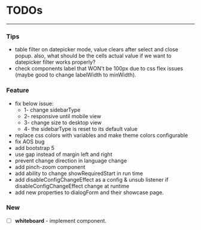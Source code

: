 # TODOs

---

### Tips

- table filter on datepicker mode, value clears after select and close popup. also, what should be the cells actual
  value if we want to datepicker filter works properly?
- check components label that WON't be 100px due to css flex issues (maybe good to change labelWidth to minWidth).

### Feature

- fix below issue:
  - 1- change sidebarType
  - 2- responsive until mobile view
  - 3- change size to desktop view
  - 4- the sidebarType is reset to its default value
- replace css colors with variables and make theme colors configurable
- fix AOS bug
- add bootstrap 5
- use gap instead of margin left and right
- prevent change direction in language change
- add pinch-zoom component
- add ability to change showRequiredStart in run time
- add disableConfigChangeEffect as a config & unsub listener if disableConfigChangeEffect change at runtime
- add new properties to dialogForm and their showcase page.

### New

- [ ] **whiteboard** - implement component.
